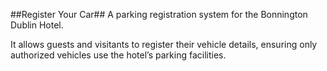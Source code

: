 ##Register Your Car##
A parking registration system for the Bonnington Dublin Hotel. 

It allows guests and visitants to register their vehicle details, ensuring only authorized vehicles use the hotel’s parking facilities.
